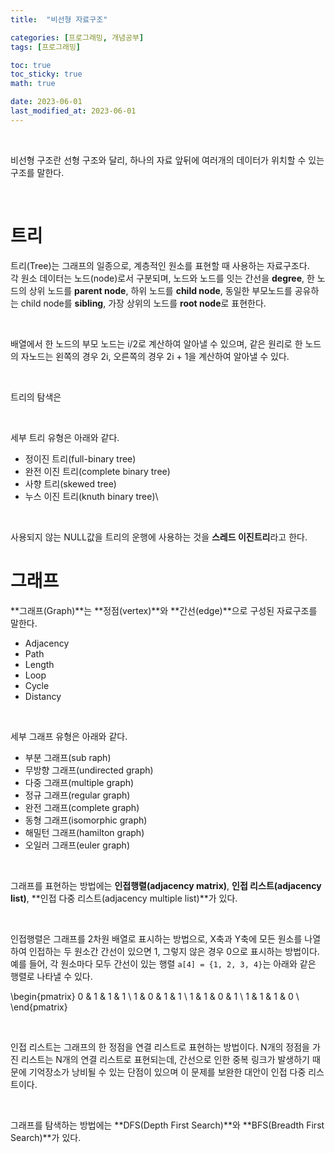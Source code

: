 ```yaml
---
title:  "비선형 자료구조"

categories: [프로그래밍, 개념공부]
tags: [프로그래밍]

toc: true
toc_sticky: true
math: true

date: 2023-06-01
last_modified_at: 2023-06-01
---
```


<br>

비선형 구조란 선형 구조와 달리, 하나의 자료 앞뒤에 여러개의 데이터가 위치할 수 있는 구조를 말한다.

<br>

# 트리

트리(Tree)는 그래프의 일종으로, 계층적인 원소를 표현할 때 사용하는 자료구조다.  
각 원소 데이터는 노드(node)로서 구분되며, 노드와 노드를 잇는 간선을 **degree**, 한 노드의 상위 노드를 **parent node**, 하위 노드를 **child node**, 동일한 부모노드를 공유하는 child node를 **sibling**, 가장 상위의 노드를 **root node**로 표현한다.

<br>

배열에서 한 노드의 부모 노드는 i/2로 계산하여 알아낼 수 있으며, 같은 원리로 한 노드의 자노드는 왼쪽의 경우 2i, 오른쪽의 경우 2i + 1을 계산하여 알아낼 수 있다.

<br>

트리의 탐색은 

<br>

세부 트리 유형은 아래와 같다.

- 정이진 트리(full-binary tree)
- 완전 이진 트리(complete binary tree)
- 사향 트리(skewed tree)
- 누스 이진 트리(knuth binary tree)\

<br>

사용되지 않는 NULL값을 트리의 운행에 사용하는 것을 **스레드 이진트리**라고 한다.

# 그래프

**그래프(Graph)**는 **정점(vertex)**와 **간선(edge)**으로 구성된 자료구조를 말한다.

- Adjacency
- Path
- Length
- Loop
- Cycle
- Distancy

<br>

세부 그래프 유형은 아래와 같다.

- 부분 그래프(sub raph)
- 무방향 그래프(undirected graph)
- 다중 그래프(multiple graph)
- 정규 그래프(regular graph)
- 완전 그래프(complete graph)
- 동형 그래프(isomorphic graph)
- 해밀턴 그래프(hamilton graph)
- 오일러 그래프(euler graph)

<br>

그래프를 표현하는 방법에는 **인접행렬(adjacency matrix)**, **인접 리스트(adjacency list)**, **인접 다중 리스트(adjacency multiple list)**가 있다.

<br>

인접행렬은 그래프를 2차원 배열로 표시하는 방법으로, X축과 Y축에 모든 원소를 나열하여 인접하는 두 원소간 간선이 있으면 1, 그렇지 않은 경우 0으로 표시하는 방법이다.  
예를 들어, 각 원소마다 모두 간선이 있는 행렬 `a[4] = {1, 2, 3, 4}`는 아래와 같은 행렬로 나타낼 수 있다.

\begin{pmatrix}
  0 & 1 & 1 & 1 \\
  1 & 0 & 1 & 1 \\
  1 & 1 & 0 & 1 \\
  1 & 1 & 1 & 0 \\
\end{pmatrix}

<br>

인접 리스트는 그래프의 한 정점을 연결 리스트로 표현하는 방법이다. N개의 정점을 가진 리스트는 N개의 연결 리스트로 표현되는데, 간선으로 인한 중복 링크가 발생하기 때문에 기억장소가 낭비될 수 있는 단점이 있으며 이 문제를 보완한 대안이 인접 다중 리스트이다.

<br>

그래프를 탐색하는 방법에는 **DFS(Depth First Search)**와 **BFS(Breadth First Search)**가 있다.